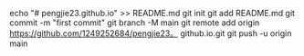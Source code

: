 echo "# pengjie23.github.io" >> README.md 
git init 
git add README.md 
git commit -m "first commit" 
git branch -M main 
git remote add origin https://github.com/1249252684/pengjie23。 github.io.git
 git push -u origin main
